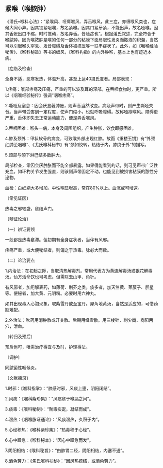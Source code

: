 ## 紧喉（喉脓肿）

《潘氏•喉科心法》：“紧喉风、哑瘴喉风、弄舌喉风，此三症，亦缠喉风类也，症候大同小异。因其锁紧咽喉，故名紧喉。因其口紧牙紧，不能出声，故名哑喉。因其舌胀出口不缩，时时搅动，故名弄舌。皆险症也”。根据潘氏叙述，完全符合于喉脓肿。因为喉脓肿是喉的任何一部分的粘膜下面局限性发炎而脓液的积潴，当然可以引起喉头窒息、发音障碍及舌体被挤压等一联串症状了。此外，如《咽喉经验秘传》、《喉科秘旨》等书的缠风，《喉科杓指》的内外肿喉，基本上也有迹近本病。

〔症临及检查〕

全身不适，恶寒发热，体温升高，甚至上达40摄氏度者。局部表现：

1.疼痛：喉部疼痛及压痛，严重的可以波及耳的深部。在吞咽食物时，更严重。所以《咽喉经验秘传》强调“咽喉疼痛”。

2.嘶哑及窒息：因会厌显著肿胀，则声音当然改变。病及声带时，则产生嘶哑失音。当声带受害到一定程度，使声门缩小，也就呼吸障碍。故称哑瘴喉风。障碍更严重，舌体即失去正常运动能力，便是弄舌喉风。

3.吞咽困难：喉头一病，本身及周围组织，产生肿胀，饮食即感困难。

4.肿及颈外：甲状软骨的病变，可致喉外部出现红肿。故而《重楼玉钥》有“外颈红肿至咽喉”、《尤氏喉科秘书》有“颈如绞转，热结于内，肿绕于外”的描写。

5.颈部与颌下淋巴结多数肿大。

局部检查，常因会厌肿胀而不能全部暴露。如果得能看到的话，则可见声带广泛性充血。如环杓关节发生强直，则该侧声带固定不动。也能见到被损害粘膜的脓性分泌物。

血检：白细胞大多增加。中性明显增高，常在80%以上。血沉或可增速。

〔常见证因〕

 热毒之邪较盛，壅结声门。

〔辨证论治〕

（一）辨证要领

一般都是热毒壅滞。但初期有全身症状者，当伴有风邪。

疼痛严重，或大便秘结者，则偏之于热毒。脉必大而数。

（二）论治要点

1.内治法：在初起之际，当取清热解毒剂。常用代表方为黄连解毒汤或银花解毒汤。仙方活命饮也可考虑，但需除去山甲、角针。

有风邪者，加用解表药，如薄荷、荆芥之类。痰多者，加天竺黄、莱菔子、胆星等。便秘者，加大黄、元明粉。必要时用六神丸。

如其出现毒入心胞现象，取紫雪丹或至宝丹。犀角地黄汤，当然是适应的，可惜药缺难配。

2.外治法：吹药用消肿散或开关散。后期用绛雪散。用三棱针，刺少商、商阳两穴，泄血。

〔转归及预后〕

预后尚可，唯需治疗得宜与及时，护理得法。

〔调护〕

同脓菌性咽候炎。

〔文献摘录〕

1.时邪：《喉科指掌》：“肺感时邪，风痰上壅，阴阳闭结”。

2.风痰：《喉科紫珍集》：“风痰壅于喉膈之间”。

3.痰毒：《喉科秘制》：“聚毒痰诞，凝结而成”。

4.湿热：《咽喉脉证通论》：“风痰湿热，久积于内”。

5.心经积热：《喉科紫珍集》：“热毒积于心经”。

6.心中躁急：《喉科秘本》：“因心中躁急而发”。

7.阴阳相结：《喉科秘旨》：“由肺胃二经，阴阳相结，内塞不通”。

8.酒色劳力：《焦氏喉科枕秘》：“因风热蕴结，或酒色劳力”。
